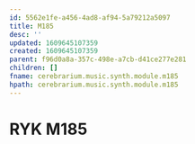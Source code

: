 ```yaml
---
id: 5562e1fe-a456-4ad8-af94-5a79212a5097
title: M185
desc: ''
updated: 1609645107359
created: 1609645107359
parent: f96d0a8a-357c-498e-a7cb-d41ce277e281
children: []
fname: cerebrarium.music.synth.module.m185
hpath: cerebrarium.music.synth.module.m185
---
```

# RYK M185

